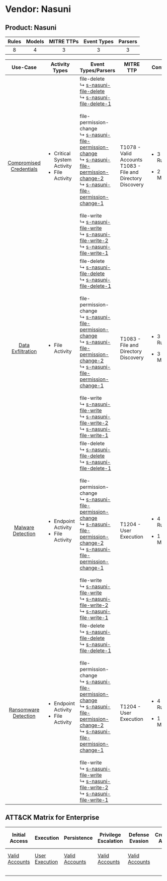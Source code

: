 Vendor: Nasuni
==============
Product: Nasuni
---------------
| Rules | Models | MITRE TTPs | Event Types | Parsers |
|:-----:|:------:|:----------:|:-----------:|:-------:|
|   8   |   4    |     3      |      3      |    3    |

|                                 Use-Case                                  | Activity Types                                                   | Event Types/Parsers                                                                                                                                                                                                                                                                                                                                                                                                                                                                                                                                                                                                                                                                                                                                                                                        | MITRE TTP                                                          | Content                                             |
|:-------------------------------------------------------------------------:| ---------------------------------------------------------------- | ---------------------------------------------------------------------------------------------------------------------------------------------------------------------------------------------------------------------------------------------------------------------------------------------------------------------------------------------------------------------------------------------------------------------------------------------------------------------------------------------------------------------------------------------------------------------------------------------------------------------------------------------------------------------------------------------------------------------------------------------------------------------------------------------------------- | ------------------------------------------------------------------ | --------------------------------------------------- |
| [Compromised Credentials](../UseCases/usecase_compromised_credentials.md) | <ul><li>Critical System Activity</li><li>File Activity</li></ul> |  file-delete<br> ↳ [s-nasuni-file-delete](../Parsers/parserContent_s-nasuni-file-delete.md)<br> ↳ [s-nasuni-file-delete-1](../Parsers/parserContent_s-nasuni-file-delete-1.md)<br><br> file-permission-change<br> ↳ [s-nasuni-file-permission-change](../Parsers/parserContent_s-nasuni-file-permission-change.md)<br> ↳ [s-nasuni-file-permission-change-2](../Parsers/parserContent_s-nasuni-file-permission-change-2.md)<br> ↳ [s-nasuni-file-permission-change-1](../Parsers/parserContent_s-nasuni-file-permission-change-1.md)<br><br> file-write<br> ↳ [s-nasuni-file-write](../Parsers/parserContent_s-nasuni-file-write.md)<br> ↳ [s-nasuni-file-write-2](../Parsers/parserContent_s-nasuni-file-write-2.md)<br> ↳ [s-nasuni-file-write-1](../Parsers/parserContent_s-nasuni-file-write-1.md)<br> | T1078 - Valid Accounts<br>T1083 - File and Directory Discovery<br> | <ul><li>3 Rules</li></ul><ul><li>2 Models</li></ul> |
|       [Data Exfiltration](../UseCases/usecase_data_exfiltration.md)       | <ul><li>File Activity</li></ul>                                  |  file-delete<br> ↳ [s-nasuni-file-delete](../Parsers/parserContent_s-nasuni-file-delete.md)<br> ↳ [s-nasuni-file-delete-1](../Parsers/parserContent_s-nasuni-file-delete-1.md)<br><br> file-permission-change<br> ↳ [s-nasuni-file-permission-change](../Parsers/parserContent_s-nasuni-file-permission-change.md)<br> ↳ [s-nasuni-file-permission-change-2](../Parsers/parserContent_s-nasuni-file-permission-change-2.md)<br> ↳ [s-nasuni-file-permission-change-1](../Parsers/parserContent_s-nasuni-file-permission-change-1.md)<br><br> file-write<br> ↳ [s-nasuni-file-write](../Parsers/parserContent_s-nasuni-file-write.md)<br> ↳ [s-nasuni-file-write-2](../Parsers/parserContent_s-nasuni-file-write-2.md)<br> ↳ [s-nasuni-file-write-1](../Parsers/parserContent_s-nasuni-file-write-1.md)<br> | T1083 - File and Directory Discovery<br>                           | <ul><li>3 Rules</li></ul><ul><li>3 Models</li></ul> |
|       [Malware Detection](../UseCases/usecase_malware_detection.md)       | <ul><li>Endpoint Activity</li><li>File Activity</li></ul>        |  file-delete<br> ↳ [s-nasuni-file-delete](../Parsers/parserContent_s-nasuni-file-delete.md)<br> ↳ [s-nasuni-file-delete-1](../Parsers/parserContent_s-nasuni-file-delete-1.md)<br><br> file-permission-change<br> ↳ [s-nasuni-file-permission-change](../Parsers/parserContent_s-nasuni-file-permission-change.md)<br> ↳ [s-nasuni-file-permission-change-2](../Parsers/parserContent_s-nasuni-file-permission-change-2.md)<br> ↳ [s-nasuni-file-permission-change-1](../Parsers/parserContent_s-nasuni-file-permission-change-1.md)<br><br> file-write<br> ↳ [s-nasuni-file-write](../Parsers/parserContent_s-nasuni-file-write.md)<br> ↳ [s-nasuni-file-write-2](../Parsers/parserContent_s-nasuni-file-write-2.md)<br> ↳ [s-nasuni-file-write-1](../Parsers/parserContent_s-nasuni-file-write-1.md)<br> | T1204 - User Execution<br>                                         | <ul><li>4 Rules</li></ul><ul><li>1 Models</li></ul> |
|    [Ransomware Detection](../UseCases/usecase_ransomware_detection.md)    | <ul><li>Endpoint Activity</li><li>File Activity</li></ul>        |  file-delete<br> ↳ [s-nasuni-file-delete](../Parsers/parserContent_s-nasuni-file-delete.md)<br> ↳ [s-nasuni-file-delete-1](../Parsers/parserContent_s-nasuni-file-delete-1.md)<br><br> file-permission-change<br> ↳ [s-nasuni-file-permission-change](../Parsers/parserContent_s-nasuni-file-permission-change.md)<br> ↳ [s-nasuni-file-permission-change-2](../Parsers/parserContent_s-nasuni-file-permission-change-2.md)<br> ↳ [s-nasuni-file-permission-change-1](../Parsers/parserContent_s-nasuni-file-permission-change-1.md)<br><br> file-write<br> ↳ [s-nasuni-file-write](../Parsers/parserContent_s-nasuni-file-write.md)<br> ↳ [s-nasuni-file-write-2](../Parsers/parserContent_s-nasuni-file-write-2.md)<br> ↳ [s-nasuni-file-write-1](../Parsers/parserContent_s-nasuni-file-write-1.md)<br> | T1204 - User Execution<br>                                         | <ul><li>4 Rules</li></ul><ul><li>1 Models</li></ul> |

ATT&CK Matrix for Enterprise
----------------------------
| Initial Access                                                      | Execution                                                           | Persistence                                                         | Privilege Escalation                                                | Defense Evasion                                                     | Credential Access | Discovery                                                                         | Lateral Movement | Collection | Command and Control | Exfiltration | Impact |
| ------------------------------------------------------------------- | ------------------------------------------------------------------- | ------------------------------------------------------------------- | ------------------------------------------------------------------- | ------------------------------------------------------------------- | ----------------- | --------------------------------------------------------------------------------- | ---------------- | ---------- | ------------------- | ------------ | ------ |
| [Valid Accounts](https://attack.mitre.org/techniques/T1078)<br><br> | [User Execution](https://attack.mitre.org/techniques/T1204)<br><br> | [Valid Accounts](https://attack.mitre.org/techniques/T1078)<br><br> | [Valid Accounts](https://attack.mitre.org/techniques/T1078)<br><br> | [Valid Accounts](https://attack.mitre.org/techniques/T1078)<br><br> |                   | [File and Directory Discovery](https://attack.mitre.org/techniques/T1083)<br><br> |                  |            |                     |              |        |
